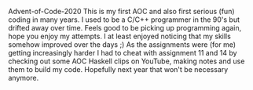 Advent-of-Code-2020
This is my first AOC and also first serious (fun) coding in many years.
I used to be a C/C++ programmer in the 90's but drifted away over time.
Feels good to be picking up programming again, hope you enjoy my attempts.
I at least enjoyed noticing that my skills somehow improved over the days ;)
As the assignments were (for me) getting increasingly harder I had to cheat 
with assignment 11 and 14 by checking out some AOC Haskell clips on YouTube,
making notes and use them to build my code. Hopefully next year that won't
be necessary anymore.
